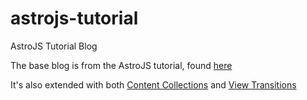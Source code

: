# astrojs-tutorial
AstroJS Tutorial Blog

The base blog is from the AstroJS tutorial, found [here](https://docs.astro.build/en/tutorial/0-introduction/)

It's also extended with both [Content Collections](https://docs.astro.build/en/tutorials/add-content-collections/) and [View Transitions](https://docs.astro.build/en/tutorials/add-view-transitions/)
